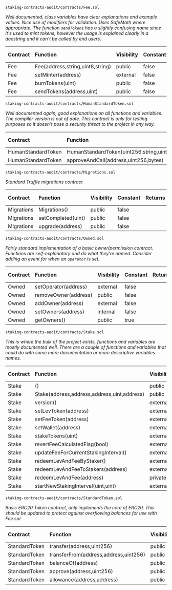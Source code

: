 `staking-contracts-audit/contracts/Fee.sol`

_Well documented, class variables have clear explanations and example values. Nice use of modifiers for validation. Uses SafeMath where appropriate. The function `sendTokens` has a slightly confusing name since it's used to mint tokens, however the usage is explained clearly in a docstring and it can't be called by end users._

| Contract | Function                         | Visibility | Constant | Returns | Modifiers                       | Static Analysis    | Test Coverage      |
|:---------|:---------------------------------|:-----------|:---------|:--------|:--------------------------------|:-------------------|:-------------------|
| Fee      | Fee(address,string,uint8,string) | public     | false    |         | notEmpty,notEmpty               | :white_check_mark: | :white_check_mark: |
| Fee      | setMinter(address)               | external   | false    |         | onlyOwner,validAddress          | :white_check_mark: | :white_check_mark: |
| Fee      | burnTokens(uint)                 | public     | false    |         | notZero                         | :white_check_mark: | :white_check_mark: |
| Fee      | sendTokens(address,uint)         | public     | false    |         | onlyMinter,validAddress,notZero | :white_check_mark: | :white_check_mark: |

`staking-contracts-audit/contracts/HumanStandardToken.sol`

_Well documented again, good explanations on all functions and variables. The compiler version is out of date. This contract is only for testing purposes so it doesn't pose a security threat to the project in any way._

| Contract           | Function                                        | Visibility | Constant | Returns | Modifiers | Static Analysis    | Test Coverage      |
|:-------------------|:------------------------------------------------|:-----------|:---------|:--------|:----------|:-------------------|:-------------------|
| HumanStandardToken | HumanStandardToken(uint256,string,uint8,string) | public     | false    |         |           | :white_check_mark: | :white_check_mark: |
| HumanStandardToken | approveAndCall(address,uint256,bytes)           | public     | false    | success |           | :white_check_mark: | :white_check_mark: |


`staking-contracts-audit/contracts/Migrations.sol`

_Standard Truffle migrations contract_

| Contract   | Function           | Visibility | Constant | Returns | Modifiers  | Static Analysis    |
|:-----------|:-------------------|:-----------|:---------|:--------|:-----------|:-------------------|
| Migrations | Migrations()       | public     | false    |         |            | :white_check_mark: |
| Migrations | setCompleted(uint) | public     | false    |         | restricted | :white_check_mark: |
| Migrations | upgrade(address)   | public     | false    |         | restricted | :white_check_mark: |


`staking-contracts-audit/contracts/Owned.sol`

_Fairly standard implementation of a basic owner/permission contract. Functions are self-explanatory and do what they're named. Consider adding an event for when an `operator` is set._

| Contract | Function             | Visibility | Constant | Returns | Modifiers | Static Analysis    | Test Coverage      |
|:---------|:---------------------|:-----------|:---------|:--------|:----------|:-------------------|:-------------------|
| Owned    | setOperator(address) | external   | false    |         | onlyOwner | :white_check_mark: | :white_check_mark: |
| Owned    | removeOwner(address) | public     | false    |         | onlyOwner | :white_check_mark: | :white_check_mark: |
| Owned    | addOwner(address)    | external   | false    |         | onlyOwner | :white_check_mark: | :white_check_mark: |
| Owned    | setOwners(address)   | internal   | false    |         |           | :white_check_mark: | :white_check_mark: |
| Owned    | getOwners()          | public     | true     |         |           | :white_check_mark: | :white_check_mark: |

`staking-contracts-audit/contracts/Stake.sol`

_This is where the bulk of the project exists, functions and variables are mostly documented well. There are a couple of functions and variables that could do with some more documentation or more descriptive variables names._

| Contract | Function                                    | Visibility | Constant | Returns | Modifiers                                      | Static Analysis    | Test Coverage      |
|:---------|:--------------------------------------------|:-----------|:---------|:--------|:-----------------------------------------------|:-------------------|:-------------------|
| Stake    | ()                                          | public     | false    |         | payable                                        | :white_check_mark: |                    |
| Stake    | Stake(address,address,address,uint,address) | public     | false    |         | validAddress,validAddress,validAddress,notZero | :white_check_mark: | :white_check_mark: |
| Stake    | version()                                   | external   | false    | string  | pure                                           | :white_check_mark: | :white_check_mark: |
| Stake    | setLevToken(address)                        | external   | false    |         | validAddress,onlyOwner                         | :white_check_mark: | :white_check_mark: |
| Stake    | setFeeToken(address)                        | external   | false    |         | validAddress,onlyOwner                         | :white_check_mark: | :white_check_mark: |
| Stake    | setWallet(address)                          | external   | false    |         | validAddress,onlyOwner                         | :white_check_mark: | :white_check_mark: |
| Stake    | stakeTokens(uint)                           | external   | false    |         | isStaking,notZero                              | :white_check_mark:  | :white_check_mark: |
| Stake    | revertFeeCalculatedFlag(bool)               | external   | false    |         | onlyOwner,isDoneStaking                        | :white_check_mark: | :white_check_mark: |
| Stake    | updateFeeForCurrentStakingInterval()        | external   | false    |         | onlyOperator,isDoneStaking                     | :white_check_mark: | :white_check_mark: |
| Stake    | redeemLevAndFeeByStaker()                   | external   | false    |         |                                                | :white_check_mark: | :white_check_mark: |
| Stake    | redeemLevAndFeeToStakers(address)           | external   | false    |         | onlyOperator                                   | :white_check_mark: | :white_check_mark: |
| Stake    | redeemLevAndFee(address)                    | private    | false    |         | validAddress,isDoneStaking                     | :white_check_mark: | :white_check_mark: |
| Stake    | startNewStakingInterval(uint,uint)          | external   | false    |         | notZero,notZero,onlyOperator,isDoneStaking     | :white_check_mark: | :white_check_mark: |

`staking-contracts-audit/contracts/StandardToken.sol`

_Basic ERC20 Token contract, only implements the core of ERC20. This should be updated to protect against overflowing balances for use with Fee.sol_

| Contract      | Function                              | Visibility | Constant | Returns   | Modifiers | Static Analysis    | Test Coverage      |
|:--------------|:--------------------------------------|:-----------|:---------|:----------|:----------|:-------------------|:-------------------|
| StandardToken | transfer(address,uint256)             | public     | false    | success   |           | :white_check_mark: | :white_check_mark: |
| StandardToken | transferFrom(address,address,uint256) | public     | false    | success   |           | :white_check_mark: |                    |
| StandardToken | balanceOf(address)                    | public     | true     | balance   |           | :white_check_mark: | :white_check_mark: |
| StandardToken | approve(address,uint256)              | public     | false    | success   |           | :white_check_mark: | :white_check_mark: |
| StandardToken | allowance(address,address)            | public     | true     | remaining |           | :white_check_mark: | :white_check_mark: |

